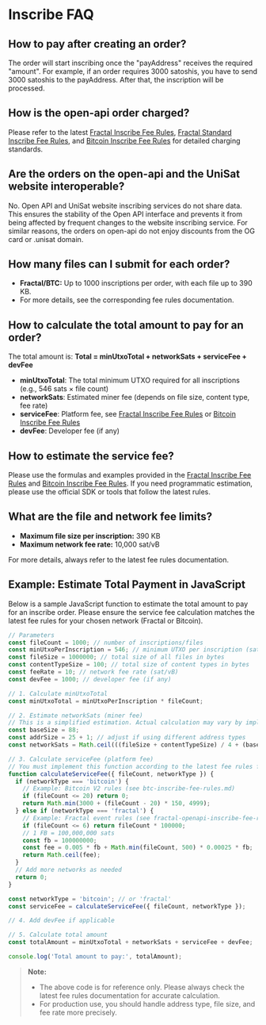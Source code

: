 # Inscribe FAQ

## How to pay after creating an order?
The order will start inscribing once the "payAddress" receives the required "amount". For example, if an order requires 3000 satoshis, you have to send 3000 satoshis to the payAddress. After that, the inscription will be processed.

## How is the open-api order charged?
Please refer to the latest [Fractal Inscribe Fee Rules](./fractal-openapi-inscribe-fee-rules.md), [Fractal Standard Inscribe Fee Rules](./fractal-openapi-inscribe-fee-rules-standard.md), and [Bitcoin Inscribe Fee Rules](./btc-inscribe-fee-rules.md) for detailed charging standards.

## Are the orders on the open-api and the UniSat website interoperable?
No. Open API and UniSat website inscribing services do not share data. This ensures the stability of the Open API interface and prevents it from being affected by frequent changes to the website inscribing service. For similar reasons, the orders on open-api do not enjoy discounts from the OG card or .unisat domain.

## How many files can I submit for each order?
- **Fractal/BTC:** Up to 1000 inscriptions per order, with each file up to 390 KB.
- For more details, see the corresponding fee rules documentation.

## How to calculate the total amount to pay for an order?
The total amount is:
**Total = minUtxoTotal + networkSats + serviceFee + devFee**

- **minUtxoTotal**: The total minimum UTXO required for all inscriptions (e.g., 546 sats × file count)
- **networkSats**: Estimated miner fee (depends on file size, content type, fee rate)
- **serviceFee**: Platform fee, see [Fractal Inscribe Fee Rules](./fractal-openapi-inscribe-fee-rules.md) or [Bitcoin Inscribe Fee Rules](./btc-inscribe-fee-rules.md)
- **devFee**: Developer fee (if any)

## How to estimate the service fee?
Please use the formulas and examples provided in the [Fractal Inscribe Fee Rules](./fractal-openapi-inscribe-fee-rules.md) and [Bitcoin Inscribe Fee Rules](./btc-inscribe-fee-rules.md). If you need programmatic estimation, please use the official SDK or tools that follow the latest rules.

## What are the file and network fee limits?
- **Maximum file size per inscription:** 390 KB
- **Maximum network fee rate:** 10,000 sat/vB

For more details, always refer to the latest fee rules documentation. 

## Example: Estimate Total Payment in JavaScript

Below is a sample JavaScript function to estimate the total amount to pay for an inscribe order. Please ensure the service fee calculation matches the latest fee rules for your chosen network (Fractal or Bitcoin).

```js
// Parameters
const fileCount = 1000; // number of inscriptions/files
const minUtxoPerInscription = 546; // minimum UTXO per inscription (sats)
const fileSize = 1000000; // total size of all files in bytes
const contentTypeSize = 100; // total size of content types in bytes
const feeRate = 10; // network fee rate (sat/vB)
const devFee = 1000; // developer fee (if any)

// 1. Calculate minUtxoTotal
const minUtxoTotal = minUtxoPerInscription * fileCount;

// 2. Estimate networkSats (miner fee)
// This is a simplified estimation. Actual calculation may vary by implementation.
const baseSize = 88;
const addrSize = 25 + 1; // adjust if using different address types
const networkSats = Math.ceil(((fileSize + contentTypeSize) / 4 + (baseSize + 8 + addrSize + 8 + 23)) * feeRate);

// 3. Calculate serviceFee (platform fee)
// You must implement this function according to the latest fee rules for your network.
function calculateServiceFee({ fileCount, networkType }) {
  if (networkType === 'bitcoin') {
    // Example: Bitcoin V2 rules (see btc-inscribe-fee-rules.md)
    if (fileCount <= 20) return 0;
    return Math.min(3000 + (fileCount - 20) * 150, 4999);
  } else if (networkType === 'fractal') {
    // Example: Fractal event rules (see fractal-openapi-inscribe-fee-rules.md)
    if (fileCount <= 6) return fileCount * 100000;
    // 1 FB = 100,000,000 sats
    const fb = 100000000;
    const fee = 0.005 * fb + Math.min(fileCount, 500) * 0.00025 * fb;
    return Math.ceil(fee);
  }
  // Add more networks as needed
  return 0;
}

const networkType = 'bitcoin'; // or 'fractal'
const serviceFee = calculateServiceFee({ fileCount, networkType });

// 4. Add devFee if applicable

// 5. Calculate total amount
const totalAmount = minUtxoTotal + networkSats + serviceFee + devFee;

console.log('Total amount to pay:', totalAmount);
```

> **Note:**
> - The above code is for reference only. Please always check the latest fee rules documentation for accurate calculation.
> - For production use, you should handle address type, file size, and fee rate more precisely. 